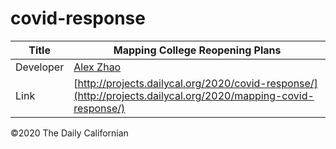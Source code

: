 # covid-response

| Title | Mapping College Reopening Plans|
|-|-|
| Developer    | [Alex Zhao](mailto:axyzhao@berkeley.edu) |
| Link | [http://projects.dailycal.org/2020/covid-response/](http://projects.dailycal.org/2020/mapping-covid-response/) |


©2020 The Daily Californian
